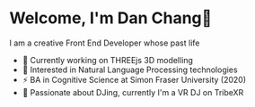 # Welcome, I'm Dan Chang👋

I am a creative Front End Developer whose past life 

- 🌱  Currently working on THREEjs 3D modelling
- 💬  Interested in Natural Language Processing technologies
- ⚡   BA in Cognitive Science at Simon Fraser University (2020)
- 💪  Passionate about DJing, currently I'm a VR DJ on TribeXR 
